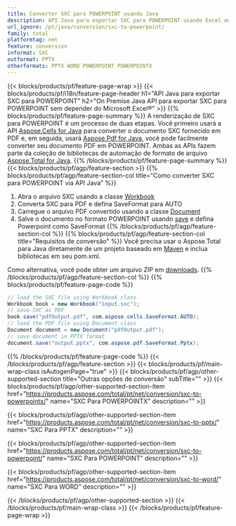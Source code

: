 ```yaml
---
title: Converter SXC para POWERPOINT usando Java
description: API Java para exportar SXC para POWERPOINT usando Excel ou Word
url_ignore: /pt/java/conversion/sxc-to-powerpoint/
family: total
platformtag: net
feature: conversion
informat: SXC
outformat: PPTX
otherformats: PPTX WORD POWERPOINT POWERPOINTX
---
```

{{< blocks/products/pf/feature-page-wrap >}}
{{< blocks/products/pf/i18n/feature-page-header h1="API Java para exportar SXC para POWERPOINT" h2="On Premise Java API para exportar SXC para POWERPOINT sem depender do Microsoft Excel&reg;" >}}
{{% blocks/products/pf/feature-page-summary %}}
A renderização de SXC para POWERPOINT é um processo de duas etapas. Você primeiro usará a API [Aspose.Cells for Java](https://products.aspose.com/cells/java) para converter o documento SXC fornecido em PDF e, em seguida, usará [Aspose.Pdf for Java](https://products.aspose.com/pdf/java), você pode facilmente converter seu documento PDF em POWERPOINT. Ambas as APIs fazem parte da coleção de bibliotecas de automação de formato de arquivo [Aspose.Total for Java](https://products.aspose.com/total/java/).
{{% /blocks/products/pf/feature-page-summary  %}}
{{< blocks/products/pf/agp/feature-section >}}
{{% blocks/products/pf/agp/feature-section-col title="Como converter SXC para POWERPOINT via API Java" %}}
1. Abra o arquivo SXC usando a classe [Workbook](https://apireference.aspose.com/cells/java/com.aspose.cells/Workbook)
2. Converta SXC para PDF e defina SaveFormat para AUTO
3. Carregue o arquivo PDF convertido usando a classe [Document](https://apireference.aspose.com/pdf/java/com.aspose.pdf/Document)
4. Salve o documento no formato POWERPOINT usando [save](https://apireference.aspose.com/pdf/java/com.aspose.pdf/Document#save-java.lang.String-com.aspose.pdf.SaveOptions-) e defina Powerpoint como SaveFormat
{{% /blocks/products/pf/agp/feature-section-col %}}
{{% blocks/products/pf/agp/feature-section-col title="Requisitos de conversão" %}}
Você precisa usar o Aspose.Total para Java diretamente de um projeto baseado em [Maven](https://repository.aspose.com/webapp/#/artifacts/browse/tree/General/repo/com/aspose/aspose-total) e inclua bibliotecas em seu pom.xml.

Como alternativa, você pode obter um arquivo ZIP em [downloads](https://downloads.aspose.com/total/java).
{{% /blocks/products/pf/agp/feature-section-col %}}
{{% blocks/products/pf/feature-page-code %}}
```cs
// load the SXC file using Workbook class
Workbook book = new Workbook("input.sxc");
// save SXC as PDF
book.save("pdfOutput.pdf", com.aspose.cells.SaveFormat.AUTO);
// load the PDF file using Document class
Document document = new Document("pdfOutput.pdf");
// save document in PPTX format
document.save("output.pptx", com.aspose.pdf.SaveFormat.Pptx);  
```
{{% /blocks/products/pf/feature-page-code %}}
{{< /blocks/products/pf/agp/feature-section >}}
{{< blocks/products/pf/main-wrap-class isAutogenPage="true" >}}
{{< blocks/products/pf/agp/other-supported-section title="Outras opções de conversão" subTitle="" >}}
{{< blocks/products/pf/agp/other-supported-section-item href="https://products.aspose.com/total/pt/net/conversion/sxc-to-powerpointx/" name="SXC Para POWERPOINTX" description="" >}}

{{< blocks/products/pf/agp/other-supported-section-item href="https://products.aspose.com/total/pt/net/conversion/sxc-to-pptx/" name="SXC Para PPTX" description="" >}}

{{< blocks/products/pf/agp/other-supported-section-item href="https://products.aspose.com/total/pt/net/conversion/sxc-to-powerpoint/" name="SXC Para POWERPOINT" description="" >}}

{{< blocks/products/pf/agp/other-supported-section-item href="https://products.aspose.com/total/pt/net/conversion/sxc-to-word/" name="SXC Para WORD" description="" >}}


{{< /blocks/products/pf/agp/other-supported-section >}}
{{< /blocks/products/pf/main-wrap-class >}}
{{< /blocks/products/pf/feature-page-wrap >}}